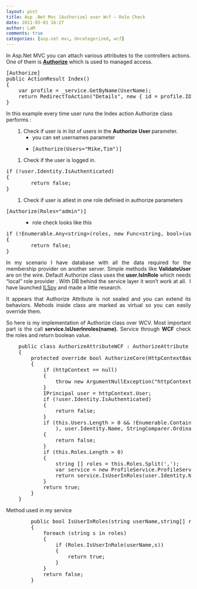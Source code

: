 ```yaml
---
layout: post
title: Asp .Net Mvc [Authorize] over Wcf – Role Check
date: 2011-05-01 16:27
author: LaM
comments: true
categories: [asp.net mvc, Uncategorized, wcf]
---
```

<p align="justify">In Asp.Net MVC you can attach various attributes to the controllers actions. One of them is <strong><a href="http://msdn.microsoft.com/en-us/library/system.web.mvc.authorizeattribute.aspx">Authorize</a></strong> which is used to managed access.</p>

<pre class="lang:default decode:true">[Authorize]
public ActionResult Index()
{
    var profile = _service.GetByName(UserName);
    return RedirectToAction("Details", new { id = profile.ID });
}</pre>
In this example every time user runs the Index action Authorize class performs :
<ol>
<ol>
	<li>Check if user is in list of users in the <strong>Authorize User </strong>parameter.
<ul>
	<li>you can set usernames parameter</li>
	<li>
<pre class="lang:default decode:true">[Authorize(Users="Mike,Tim")]</pre>
</li>
</ul>
</li>
</ol>
</ol>
<ol>
<ol>
	<li>Check if the user is logged in.</li>
</ol>
</ol>
<div>
<pre class="lang:default decode:true">if (!user.Identity.IsAuthenticated)
{
        return false;
}</pre>
</div>
<ol>
<ol>
	<li>Check if user is atlest in one role definied in authorize parameters</li>
</ol>
</ol>
<div>
<pre class="lang:default decode:true">[Authorize(Roles="admin")]</pre>
</div>
<ol>
<ol>
<ul>
	<li>role check looks like this</li>
</ul>
</ol>
</ol>
<pre class="lang:default decode:true">if (!Enumerable.Any&lt;string&gt;(roles, new Func&lt;string, bool&gt;(user.IsInRole)))
{
        return false;
}</pre>
<p align="justify">In my scenario I have database with all the data required for the membership provider on another server. Simple methods like <strong>ValidateUser</strong> are on the wire. Default Authorize class uses the <strong>user.IsInRole</strong> which needs “local” role provider . With DB behind the service layer it won’t work at all.  I have launched <a href="http://wiki.sharpdevelop.net/ilspy.ashx">ILSpy</a> and made a little research.</p>
<p align="justify">It appears that Authorize Attribute is not sealed and you can extend its behaviors. Mehods inside class are marked as virtual so you can easily override them.</p>
<p align="justify">So here is my implementation of Authorize class over WCV. Most important part is the call <strong>service.IsUserInroles(name).</strong> Service through <strong>WCF</strong> check the roles and return boolean value.</p>

<pre class="lang:default decode:true">    public class AuthorizeAttributeWCF : AuthorizeAttribute
    {
        protected override bool AuthorizeCore(HttpContextBase httpContext)
        {
            if (httpContext == null)
            {
                throw new ArgumentNullException("httpContext");
            }
            IPrincipal user = httpContext.User;
            if (!user.Identity.IsAuthenticated)
            {
                return false;
            }
            if (this.Users.Length &gt; 0 &amp;&amp; !Enumerable.Contains&lt;string&gt;(this.Users.Split(','
                ), user.Identity.Name, StringComparer.OrdinalIgnoreCase))
            {
                return false;
            }
            if (this.Roles.Length &gt; 0)
            {
                string [] roles = this.Roles.Split(',');
                var service = new ProfileService.ProfileServiceClient();
                return service.IsUserInRoles(user.Identity.Name,roles);
            }
            return true;
        }
    }</pre>
Method used in my service
<pre class="lang:default decode:true">        public bool IsUserInRoles(string userName,string[] roles)
        {
            foreach (string s in roles)
            {
                if (Roles.IsUserInRole(userName,s))
                {
                    return true;
                }
            }
            return false;
        }</pre>
&nbsp;
